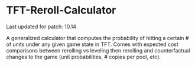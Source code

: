 # TFT-Reroll-Calculator

Last updated for patch: 10.14 

A generalized calculator that computes the probability of hitting a certain # of units under any given game state in TFT. 
Comes with expected cost comparisons between rerolling vs leveling then rerolling and counterfactual changes to the game (unit probabilities, # copies per pool, etc). 

